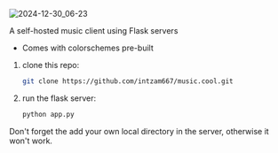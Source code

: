 ![2024-12-30_06-23](https://github.com/user-attachments/assets/a42006af-84a5-4b88-8be5-62440fdcb628)

A self-hosted music client using Flask servers

- Comes with colorschemes pre-built

1. clone this repo: <br>

   ```bash
   git clone https://github.com/intzam667/music.cool.git

1. run the flask server: <br>

   ```bash
   python app.py

Don't forget the add your own local directory in the server, otherwise it won't work.

